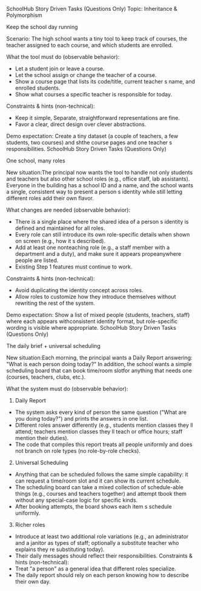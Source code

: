 SchoolHub Story Driven Tasks (Questions Only)
Topic: Inheritance & Polymorphism

Keep the school day running

Scenario: The high school wants a tiny tool to keep track of courses, the teacher assigned to each
course, and which students are enrolled.

What the tool must do (observable behavior):
- Let a student join or leave a course.
- Let the school assign or change the teacher of a course.
- Show a course page that lists its code/title, current teacher s name, and enrolled students.
- Show what courses a specific teacher is responsible for today.


Constraints & hints (non-technical):

- Keep it simple, Separate, straightforward representations are fine.
- Favor a clear, direct design over clever abstractions.

Demo expectation: Create a tiny dataset (a couple of teachers, a few students, two courses) and shthe course pages and one teacher s responsibilities.
SchoolHub Story Driven Tasks (Questions Only)

One school, many roles

New situation:The principal now wants the tool to handle not only students and teachers but also other school roles (e.g., office staff, lab assistants).
Everyone in the building has a school ID and a name, and the school wants a single, consistent way to present a person s identity while still letting different roles add their own flavor.

What changes are needed (observable behavior):

- There is a single place where the shared idea of a person s identity is defined and maintained for all roles.
- Every role can still introduce its own role-specific details when shown on screen (e.g., how it s described).
- Add at least one nonteaching role (e.g., a staff member with a department and a duty), and make sure it appears propeanywhere people are listed.
- Existing Step 1 features must continue to work. 

Constraints & hints (non-technical):
 
- Avoid duplicating the identity concept across roles.
- Allow roles to customize how they introduce themselves without rewriting the rest of the system.

Demo expectation: Show a list of mixed people (students, teachers, staff) where each appears withconsistent identity format, but role-specific wording is visible where appropriate.
SchoolHub Story Driven Tasks (Questions Only)

The daily brief + universal scheduling

New situation:Each morning, the principal wants a Daily Report answering: "What is each person doing today?"
In addition, the school wants a simple scheduling board that can book time/room slotfor anything that needs one (courses, teachers, clubs, etc.).

What the system must do (observable behavior):

1) Daily Report
- The system asks every kind of person the same question ("What are you doing today?") and prints the answers in one list. 
- Different roles answer differently (e.g., students mention classes they ll attend; teachers mention classes they ll teach or office hours; staff mention their duties).
- The code that compiles this report treats all people uniformly and does not branch on role types (no role-by-role checks).

2) Universal Scheduling
- Anything that can be scheduled follows the same simple capability: it can request a time/room slot and it can show its current schedule.
- The scheduling board can take a mixed collection of schedule-able things (e.g., courses and teachers together) and attempt tbook them without any special-case logic for specific kinds.
- After booking attempts, the board shows each item s schedule uniformly.

3) Richer roles
- Introduce at least two additional role variations (e.g., an administrator and a janitor as types of staff; optionally a substitute teacher who explains they re substituting today).
- Their daily messages should reflect their responsibilities. Constraints & hints (non-technical):
- Treat "a person" as a general idea that different roles specialize.
- The daily report should rely on each person knowing how to describe their own day.
